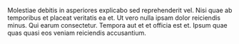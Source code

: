 Molestiae debitis in asperiores explicabo sed reprehenderit vel. Nisi quae ab temporibus et placeat veritatis ea et. Ut vero nulla ipsam dolor reiciendis minus. Qui earum consectetur. Tempora aut et et officia est et. Ipsum quae quas quasi eos veniam reiciendis accusantium.